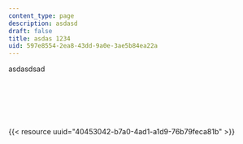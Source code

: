 ```yaml
---
content_type: page
description: asdasd
draft: false
title: asdas 1234
uid: 597e8554-2ea8-43dd-9a0e-3ae5b84ea22a
---
```

asdasdsad

 

 

 

{{< resource uuid="40453042-b7a0-4ad1-a1d9-76b79feca81b" >}}